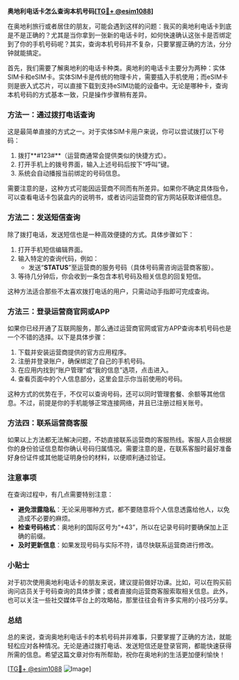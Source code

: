 **奥地利电话卡怎么查询本机号码[[TG💪+ @esim1088](https://t.me/s/esim1088)]**

在奥地利旅行或者居住的朋友，可能会遇到这样的问题：我买的奥地利电话卡到底是不是正确的？尤其是当你拿到一张新的电话卡时，如何快速确认这张卡是否绑定到了你的手机号码呢？其实，查询本机号码并不复杂，只要掌握正确的方法，分分钟就能搞定。

首先，我们需要了解奥地利的电话卡种类。奥地利的电话卡主要分为两种：实体SIM卡和eSIM卡。实体SIM卡是传统的物理卡片，需要插入手机使用；而eSIM卡则是嵌入式芯片，可以直接下载到支持eSIM功能的设备中。无论是哪种卡，查询本机号码的方式基本一致，只是操作步骤稍有差异。

### **方法一：通过拨打电话查询**
这是最简单直接的方式之一。对于实体SIM卡用户来说，你可以尝试拨打以下号码：

1. 拨打**#123#**（运营商通常会提供类似的快捷方式）。  
2. 打开手机上的拨号界面，输入上述号码后按下“呼叫”键。
3. 系统会自动播报当前绑定的号码信息。

需要注意的是，这种方式可能因运营商不同而有所差异。如果你不确定具体指令，可以查看电话卡包装盒内的说明书，或者访问运营商的官方网站获取详细信息。

### **方法二：发送短信查询**
除了拨打电话，发送短信也是一种高效便捷的方式。具体步骤如下：

1. 打开手机短信编辑界面。
2. 输入特定的查询代码，例如：
   - 发送“**STATUS**”至运营商的服务号码（具体号码需咨询运营商客服）。
3. 等待几分钟后，你会收到一条包含本机号码及相关信息的回复短信。

这种方法适合那些不太喜欢拨打电话的用户，只需动动手指即可完成查询。

### **方法三：登录运营商官网或APP**
如果你已经开通了互联网服务，那么通过运营商官网或官方APP查询本机号码也是一个不错的选择。以下是具体步骤：

1. 下载并安装运营商提供的官方应用程序。
2. 注册并登录账户，确保绑定了自己的手机号码。
3. 在应用内找到“账户管理”或“我的信息”选项，点击进入。
4. 查看页面中的个人信息部分，这里会显示你当前使用的号码。

这种方式的优势在于，不仅可以查询号码，还可以同时管理套餐、余额等其他信息。不过，前提是你的手机能够正常连接网络，并且已注册过相关账号。

### **方法四：联系运营商客服**
如果以上方法都无法解决问题，不妨直接联系运营商的客服热线。客服人员会根据你的身份验证信息帮你确认号码归属情况。需要注意的是，在联系客服时最好准备好身份证件或其他能证明身份的材料，以便顺利通过验证。

### **注意事项**
在查询过程中，有几点需要特别注意：

- **避免泄露隐私**：无论采用哪种方式，都不要随意将个人信息透露给他人，以免造成不必要的麻烦。
- **检查号码格式**：奥地利的国际区号为“+43”，所以在记录号码时要确保加上正确的前缀。
- **及时更新信息**：如果发现号码与实际不符，请尽快联系运营商进行修改。

### **小贴士**
对于初次使用奥地利电话卡的朋友来说，建议提前做好功课。比如，可以在购买前询问店员关于号码查询的具体步骤；或者直接向运营商客服索取相关信息。此外，也可以关注一些社交媒体平台上的攻略帖，那里往往会有许多实用的小技巧分享。

### **总结**
总的来说，查询奥地利电话卡的本机号码并非难事，只要掌握了正确的方法，就能轻松应对各种情况。无论是通过拨打电话、发送短信还是登录官网，都能快速获得所需的信息。希望这篇文章对你有所帮助，祝你在奥地利的生活更加便利愉快！

[[TG💪+ @esim1088](https://t.me/s/esim1088) ![Image](https://i.postimg.cc/4NQfJmqS/Snipaste-2025-05-13-00-14-12.png)]